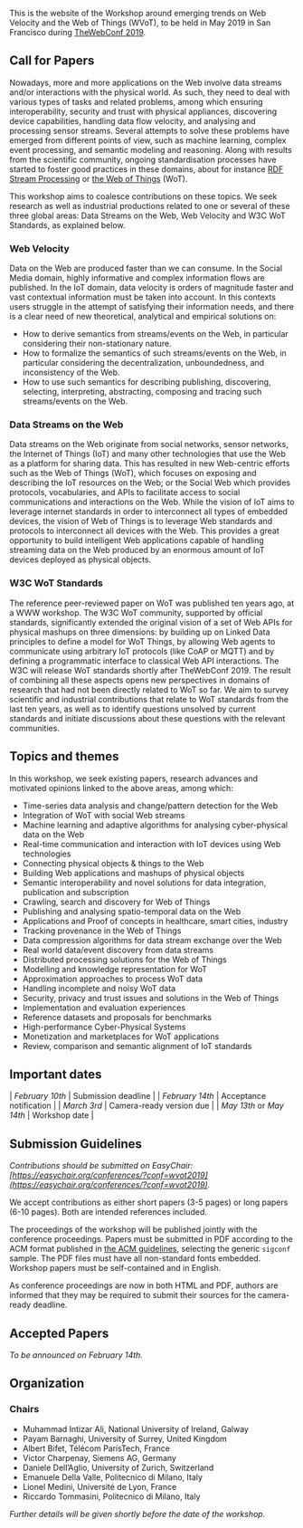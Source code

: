 This is the website of the Workshop around emerging trends on Web Velocity and
the Web of Things (WVoT), to be held in May 2019 in San Francisco during
[TheWebConf 2019](https://www2019.thewebconf.org/).

## Call for Papers

Nowadays, more and more applications on the Web involve data streams and/or
interactions with the physical world. As such, they need to deal with various
types of tasks and related problems, among which ensuring interoperability,
security and trust with physical appliances, discovering device capabilities,
handling data flow velocity, and analysing and processing sensor streams.
Several attempts to solve these problems have emerged from different points of
view, such as machine learning, complex event processing, and semantic modeling
and reasoning. Along with results from the scientific community, ongoing
standardisation processes have started to foster good practices in these
domains, about for instance
[RDF Stream Processing](https://www.w3.org/community/rsp/) or
[the Web of Things](https://www.w3.org/WoT/WG/) (WoT).

This workshop aims to coalesce contributions on these topics. We seek research
as well as industrial productions related to one or several of these three
global areas: Data Streams on the Web, Web Velocity and W3C WoT Standards, as
explained below.

### Web Velocity

Data on the Web are produced faster than we can consume. In the Social Media
domain, highly informative and complex information flows are published. In the
IoT domain, data velocity is orders of magnitude faster and vast contextual
information must be taken into account. In this contexts users struggle in the
attempt of satisfying their information needs, and there is a clear need of
new theoretical, analytical and empirical solutions on:

 - How to derive semantics from streams/events on the Web, in particular
   considering their non-stationary nature.
 - How to formalize the semantics of such streams/events on the Web, in
   particular considering the decentralization, unboundedness, and
   inconsistency of the Web.
 - How to use such semantics for describing publishing, discovering, selecting,
   interpreting, abstracting, composing and tracing such streams/events on the Web.

### Data Streams on the Web

Data streams on the Web originate from social networks, sensor networks, the
Internet of Things (IoT) and many other technologies that use the Web as a
platform for sharing data. This has resulted in new Web-centric efforts such as
the Web of Things (WoT), which focuses on exposing and describing the IoT
resources on the Web; or the Social Web which provides protocols, vocabularies,
and APIs to facilitate access to social communications and interactions on the
Web. While the vision of IoT aims to leverage internet standards in order to
interconnect all types of embedded devices, the vision of Web of Things is to
leverage Web standards and protocols to interconnect all devices with the Web.
This provides a great opportunity to build intelligent Web applications capable
of handling streaming data on the Web produced by an enormous amount of IoT
devices deployed as physical objects.

### W3C WoT Standards

The reference peer-reviewed paper on WoT was published ten years ago, at a
WWW workshop. The W3C WoT community, supported by official standards,
significantly extended the original vision of a set of Web APIs for physical
mashups on three dimensions: by building up on Linked Data principles to
define a model for WoT Things, by allowing Web agents to communicate using
arbitrary IoT protocols (like CoAP or MQTT) and by defining a programmatic
interface to classical Web API interactions. The W3C will release WoT
standards shortly after TheWebConf 2019. The result of combining all these
aspects opens new perspectives in domains of research that had not been
directly related to WoT so far. We aim to survey scientific and industrial
contributions that relate to WoT standards from the last ten years, as well as
to identify questions unsolved by current standards and initiate discussions
about these questions with the relevant communities.

## Topics and themes

In this workshop, we seek existing papers, research advances and motivated
opinions linked to the above areas, among which:

 - Time-series data analysis and change/pattern detection for the Web
 - Integration of WoT with social Web streams
 - Machine learning and adaptive algorithms for analysing cyber-physical data on the Web
 - Real-time communication and interaction with IoT devices using Web technologies
 - Connecting physical objects & things to the Web
 - Building Web applications and mashups of physical objects
 - Semantic interoperability and novel solutions for data integration, publication and subscription
 - Crawling, search and discovery for Web of Things
 - Publishing and analysing spatio-temporal data on the Web
 - Applications and Proof of concepts in healthcare, smart cities, industry
 - Tracking provenance in the Web of Things
 - Data compression algorithms for data stream exchange over the Web
 - Real world data/event discovery from data streams
 - Distributed processing solutions for the Web of Things
 - Modelling and knowledge representation for WoT
 - Approximation approaches to process WoT data
 - Handling incomplete and noisy WoT data
 - Security, privacy and trust issues and solutions in the Web of Things
 - Implementation and evaluation experiences
 - Reference datasets and proposals for benchmarks
 - High-performance Cyber-Physical Systems
 - Monetization and marketplaces for WoT applications
 - Review, comparison and semantic alignment of IoT standards

## Important dates

| *February 10th* | Submission deadline |
| *February 14th* | Acceptance notification |
| *March 3rd* | Camera-ready version due |
| *May 13th* or *May 14th* | Workshop date |

## Submission Guidelines

_Contributions should be submitted on EasyChair:
[https://easychair.org/conferences/?conf=wvot2019](https://easychair.org/conferences/?conf=wvot2019)._

We accept contributions as either short papers (3-5 pages) or long papers
(6-10 pages). Both are intended references included.

The proceedings of the workshop will be published jointly with the conference
proceedings. Papers must be submitted in PDF according to the ACM format
published in [the ACM guidelines](www.acm.org/publications/proceedings-template),
selecting the generic `sigconf` sample. The PDF files must have all
non-standard fonts embedded. Workshop papers must be self-contained and in
English.

As conference proceedings are now in both HTML and PDF, authors are informed
that they may be required to submit their sources for the camera-ready
deadline.

## Accepted Papers

_To be announced on February 14th._

## Organization

### Chairs

 - Muhammad Intizar Ali, National University of Ireland, Galway
 - Payam Barnaghi, University of Surrey, United Kingdom
 - Albert Bifet, Télécom ParisTech, France
 - Victor Charpenay, Siemens AG, Germany
 - Daniele Dell’Aglio, University of Zurich, Switzerland
 - Emanuele Della Valle, Politecnico di Milano, Italy
 - Lionel Medini, Université de Lyon, France
 - Riccardo Tommasini, Politecnico di Milano, Italy

_Further details will be given shortly before the date of the workshop._
